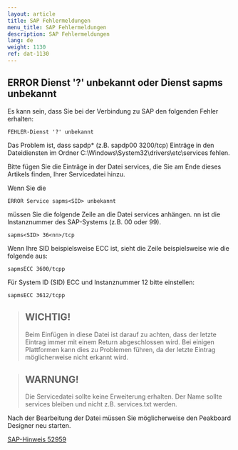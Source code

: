 ```yaml
---
layout: article
title: SAP Fehlermeldungen
menu_title: SAP Fehlermeldungen
description: SAP Fehlermeldungen
lang: de
weight: 1130
ref: dat-1130
---
```


## ERROR Dienst '?' unbekannt oder Dienst sapms unbekannt

Es kann sein, dass Sie bei der Verbindung zu SAP den folgenden Fehler erhalten:

```
FEHLER-Dienst '?' unbekannt
```


Das Problem ist, dass sapdp* (z.B. sapdp00 3200/tcp) Einträge in den Dateidiensten im Ordner C:\Windows\System32\drivers\etc\services fehlen.

Bitte fügen Sie die Einträge in der Datei services, die Sie am Ende dieses Artikels finden, Ihrer Servicedatei hinzu.

Wenn Sie die

```
ERROR Service sapms<SID> unbekannt
```

 
müssen Sie die folgende Zeile an die Datei services anhängen. nn ist die Instanznummer des SAP-Systems (z.B. 00 oder 99).

```
sapms<SID> 36<nn>/tcp
```

  
Wenn Ihre SID beispielsweise ECC ist, sieht die Zeile beispielsweise wie die folgende aus:

```
sapmsECC 3600/tcpp  
```


Für System ID (SID) ECC und Instanznummer 12 bitte einstellen:

```
sapmsECC 3612/tcpp
```

> ## WICHTIG!
>
> Beim Einfügen in diese Datei ist darauf zu achten, dass der letzte Eintrag immer mit einem Return abgeschlossen wird. Bei einigen Plattformen kann dies zu Problemen führen, da der letzte Eintrag möglicherweise nicht erkannt wird.

> ## WARNUNG!
>
>Die Servicedatei sollte keine Erweiterung erhalten. Der Name sollte services bleiben und nicht z.B. services.txt werden.

Nach der Bearbeitung der Datei müssen Sie möglicherweise den Peakboard Designer neu starten.

[SAP-Hinweis 52959](https://launchpad.support.sap.com/#/notes/52959)
